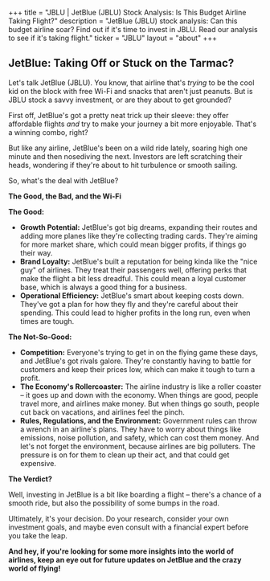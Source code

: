 +++
title = "JBLU |  JetBlue (JBLU) Stock Analysis: Is This Budget Airline Taking Flight?"
description = "JetBlue (JBLU) stock analysis: Can this budget airline soar? Find out if it's time to invest in JBLU. Read our analysis to see if it's taking flight."
ticker = "JBLU"
layout = "about"
+++

        


## JetBlue: Taking Off or Stuck on the Tarmac?

Let's talk JetBlue (JBLU). You know, that airline that's *trying* to be the cool kid on the block with free Wi-Fi and snacks that aren't just peanuts.  But is JBLU stock a savvy investment, or are they about to get grounded?

First off, JetBlue's got a pretty neat trick up their sleeve: they offer affordable flights *and* try to make your journey a bit more enjoyable. That's a winning combo, right? 

But like any airline, JetBlue's been on a wild ride lately, soaring high one minute and then nosediving the next. Investors are left scratching their heads, wondering if they're about to hit turbulence or smooth sailing.

So, what's the deal with JetBlue? 

**The Good, the Bad, and the Wi-Fi**

**The Good:**

* **Growth Potential:** JetBlue's got big dreams, expanding their routes and adding more planes like they're collecting trading cards. They're aiming for more market share, which could mean bigger profits, if things go their way.
* **Brand Loyalty:** JetBlue's built a reputation for being kinda like the "nice guy" of airlines. They treat their passengers well, offering perks that make the flight a bit less dreadful. This could mean a loyal customer base, which is always a good thing for a business. 
* **Operational Efficiency:** JetBlue's smart about keeping costs down.  They've got a plan for how they fly and they're careful about their spending.  This could lead to higher profits in the long run, even when times are tough.

**The Not-So-Good:**

* **Competition:**  Everyone's trying to get in on the flying game these days, and JetBlue's got rivals galore. They're constantly having to battle for customers and keep their prices low, which can make it tough to turn a profit.
* **The Economy's Rollercoaster:**  The airline industry is like a roller coaster – it goes up and down with the economy. When things are good, people travel more, and airlines make money. But when things go south, people cut back on vacations, and airlines feel the pinch.
* **Rules, Regulations, and the Environment:**  Government rules can throw a wrench in an airline's plans. They have to worry about things like emissions, noise pollution, and safety, which can cost them money.  And let's not forget the environment, because airlines are big polluters.  The pressure is on for them to clean up their act, and that could get expensive.

**The Verdict?**

Well, investing in JetBlue is a bit like boarding a flight – there's a chance of a smooth ride, but also the possibility of some bumps in the road.  

Ultimately, it's your decision.  Do your research, consider your own investment goals, and maybe even consult with a financial expert before you take the leap. 

**And hey, if you're looking for some more insights into the world of airlines, keep an eye out for future updates on JetBlue and the crazy world of flying!** 

        